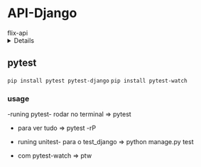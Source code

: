 # API-Django

<summary>flix-api</summary>


<details>

`ìnicial`

- CRUD de filmes
`django_restframework`

- comandos Django/bash
`django-admin startproject core .`
`python manage.py migrate`
`python manage.py createsuperuser`
`python manage.py runserver`
`python manage.py startapp <nome_do_app>`
`python mange.py makemigrations`

`adm controller`

*admsuper
*Adm$50001

</details>

## pytest

`pip install pytest pytest-django`
`pip install pytest-watch`

### usage

-runing pytest- rodar no terminal => pytest

- para ver tudo => pytest -rP

- runing unitest- para o test_django => python manage.py test
- com pytest-watch => ptw